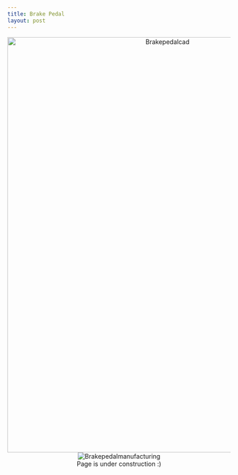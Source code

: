 ```yaml
---
title: Brake Pedal
layout: post
---
```

<div style="text-align: center;">
<img src="https://www.donaldle.com/assets/images/Brakepedal.JPG" alt="Brakepedalcad" width="707" height="936" />
<img src="https://www.donaldle.com/assets/images/Brakepedalmanufacturing.JPG" alt="Brakepedalmanufacturing" >
</div>
<center>Page is under construction :)</center>

